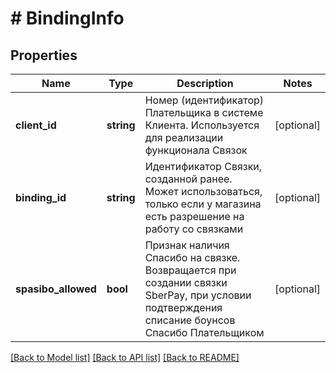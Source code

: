 # # BindingInfo

## Properties

Name | Type | Description | Notes
------------ | ------------- | ------------- | -------------
**client_id** | **string** | Номер (идентификатор) Плательщика в системе Клиента. Используется для реализации функционала Связок | [optional]
**binding_id** | **string** | Идентификатор Связки, созданной ранее. Может использоваться, только если у магазина есть разрешение на работу со связками | [optional]
**spasibo_allowed** | **bool** | Признак наличия Спасибо на связке. Возвращается при создании связки SberPay, при условии подтверждения списание боунсов Спасибо Плательщиком | [optional]

[[Back to Model list]](../../README.md#models) [[Back to API list]](../../README.md#endpoints) [[Back to README]](../../README.md)
